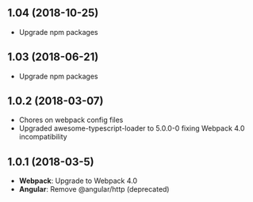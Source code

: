 ## 1.04 (2018-10-25)
- Upgrade npm packages

## 1.03 (2018-06-21)
- Upgrade npm packages

## 1.0.2 (2018-03-07)
- Chores on webpack config files
- Upgraded awesome-typescript-loader to 5.0.0-0 fixing Webpack 4.0 incompatibility

## 1.0.1 (2018-03-5)
- **Webpack**: Upgrade to Webpack 4.0
- **Angular**: Remove @angular/http (deprecated)

